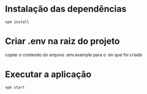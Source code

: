 # Instalação das dependências
`npm install`

# Criar .env na raiz do projeto
copiar o conteúdo do arquivo .env.example para o .en que foi criado

# Executar a aplicação
`npm start`
